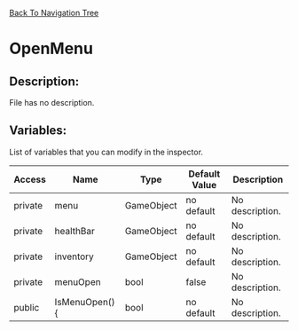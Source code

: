 [Back To Navigation Tree](https://wesleywh.github.io/GameDevRepo/docs/navigation.html)
# OpenMenu

## Description:
File has no description.

## Variables:
List of variables that you can modify in the inspector.

|Access|Name|Type|Default Value|Description|
|---|---|---|---|---|
|private|menu|GameObject|no default|No description.|
|private|healthBar|GameObject|no default|No description.|
|private|inventory|GameObject|no default|No description.|
|private|menuOpen|bool|false|No description.|
|public|IsMenuOpen() {|bool|no default|No description.|
